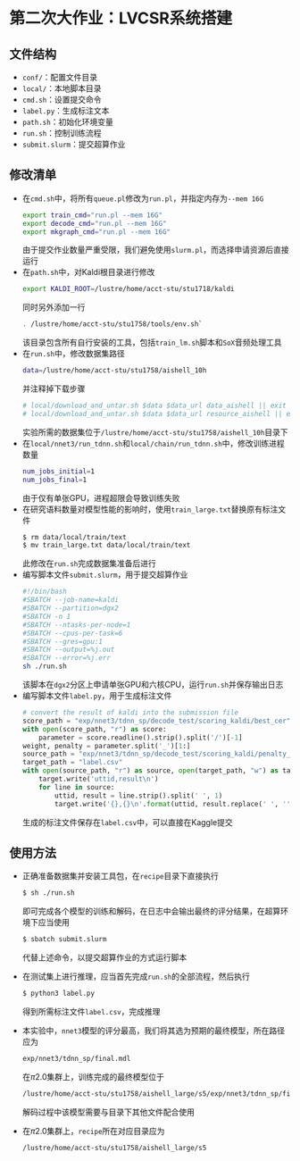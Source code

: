 # 第二次大作业：LVCSR系统搭建

## 文件结构

* `conf/`：配置文件目录
* `local/`：本地脚本目录
* `cmd.sh`：设置提交命令
* `label.py`：生成标注文本
* `path.sh`：初始化环境变量
* `run.sh`：控制训练流程
* `submit.slurm`：提交超算作业

## 修改清单

* 在`cmd.sh`中，将所有`queue.pl`修改为`run.pl`，并指定内存为`--mem 16G`
    ```bash
    export train_cmd="run.pl --mem 16G"
    export decode_cmd="run.pl --mem 16G"
    export mkgraph_cmd="run.pl --mem 16G"
    ```
    由于提交作业数量严重受限，我们避免使用`slurm.pl`，而选择申请资源后直接运行
* 在`path.sh`中，对Kaldi根目录进行修改
    ```bash
    export KALDI_ROOT=/lustre/home/acct-stu/stu1718/kaldi
    ```
    同时另外添加一行
    ```bash
    . /lustre/home/acct-stu/stu1758/tools/env.sh`
    ```
    该目录包含所有自行安装的工具，包括`train_lm.sh`脚本和`SoX`音频处理工具
* 在`run.sh`中，修改数据集路径
    ```bash
    data=/lustre/home/acct-stu/stu1758/aishell_10h
    ```
    并注释掉下载步骤
    ```bash
    # local/download_and_untar.sh $data $data_url data_aishell || exit 1;
    # local/download_and_untar.sh $data $data_url resource_aishell || exit 1;
    ```
    实验所需的数据集位于`/lustre/home/acct-stu/stu1758/aishell_10h`目录下
* 在`local/nnet3/run_tdnn.sh`和`local/chain/run_tdnn.sh`中，修改训练进程数量
    ```bash
    num_jobs_initial=1
    num_jobs_final=1
    ```
    由于仅有单张GPU，进程超限会导致训练失败
* 在研究语料数量对模型性能的影响时，使用`train_large.txt`替换原有标注文件
    ```bash
    $ rm data/local/train/text
    $ mv train_large.txt data/local/train/text
    ```
    此修改在`run.sh`完成数据集准备后进行
* 编写脚本文件`submit.slurm`，用于提交超算作业
    ```bash
    #!/bin/bash
    #SBATCH --job-name=kaldi
    #SBATCH --partition=dgx2
    #SBATCH -n 1
    #SBATCH --ntasks-per-node=1
    #SBATCH --cpus-per-task=6
    #SBATCH --gres=gpu:1
    #SBATCH --output=%j.out
    #SBATCH --error=%j.err
    sh ./run.sh
    ```
    该脚本在`dgx2`分区上申请单张GPU和六核CPU，运行`run.sh`并保存输出日志
* 编写脚本文件`label.py`，用于生成标注文件
    ```python
    # convert the result of kaldi into the submission file
    score_path = "exp/nnet3/tdnn_sp/decode_test/scoring_kaldi/best_cer"
    with open(score_path, "r") as score:
        parameter = score.readline().strip().split('/')[-1]
    weight, penalty = parameter.split('_')[1:]
    source_path = "exp/nnet3/tdnn_sp/decode_test/scoring_kaldi/penalty_{}/{}.txt".format(penalty, weight)
    target_path = "label.csv"
    with open(source_path, "r") as source, open(target_path, "w") as target:
        target.write('uttid,result\n')
        for line in source:
            uttid, result = line.strip().split(' ', 1)
            target.write('{},{}\n'.format(uttid, result.replace(' ', '')))
    ```
    生成的标注文件保存在`label.csv`中，可以直接在Kaggle提交

## 使用方法

* 正确准备数据集并安装工具包，在`recipe`目录下直接执行
    ```bash
    $ sh ./run.sh
    ```
    即可完成各个模型的训练和解码，在日志中会输出最终的评分结果，在超算环境下应当使用
    ```bash
    $ sbatch submit.slurm
    ```
    代替上述命令，以提交超算作业的方式运行脚本
* 在测试集上进行推理，应当首先完成`run.sh`的全部流程，然后执行
    ```bash
    $ python3 label.py
    ```
    得到所需标注文件`label.csv`，完成推理
* 本实验中，`nnet3`模型的评分最高，我们将其选为预期的最终模型，所在路径应为
    ```bash
    exp/nnet3/tdnn_sp/final.mdl
    ```
    在$\pi 2.0$集群上，训练完成的最终模型位于
    ```bash
    /lustre/home/acct-stu/stu1758/aishell_large/s5/exp/nnet3/tdnn_sp/final.mdl
    ```
    解码过程中该模型需要与目录下其他文件配合使用

* 在$\pi 2.0$集群上，`recipe`所在对应目录应为

  ```bash
  /lustre/home/acct-stu/stu1758/aishell_large/s5
  ```